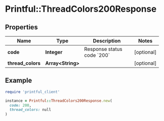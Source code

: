 # Printful::ThreadColors200Response

## Properties

| Name | Type | Description | Notes |
| ---- | ---- | ----------- | ----- |
| **code** | **Integer** | Response status code &#x60;200&#x60; | [optional] |
| **thread_colors** | **Array&lt;String&gt;** |  | [optional] |

## Example

```ruby
require 'printful_client'

instance = Printful::ThreadColors200Response.new(
  code: 200,
  thread_colors: null
)
```

